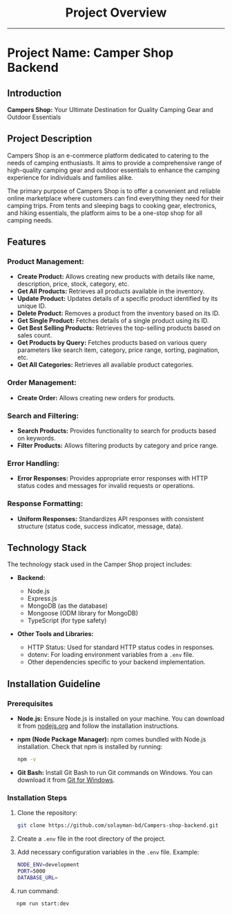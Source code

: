 <div align="center">
  <h1>Project Overview</h1>
</div>

---

# Project Name: Camper Shop Backend

## Introduction

**Campers Shop:** Your Ultimate Destination for Quality Camping Gear and Outdoor Essentials

## Project Description

Campers Shop is an e-commerce platform dedicated to catering to the needs of camping enthusiasts. It aims to provide a comprehensive range of high-quality camping gear and outdoor essentials to enhance the camping experience for individuals and families alike.

The primary purpose of Campers Shop is to offer a convenient and reliable online marketplace where customers can find everything they need for their camping trips. From tents and sleeping bags to cooking gear, electronics, and hiking essentials, the platform aims to be a one-stop shop for all camping needs.

## Features

### Product Management:

- **Create Product:** Allows creating new products with details like name, description, price, stock, category, etc.
- **Get All Products:** Retrieves all products available in the inventory.
- **Update Product:** Updates details of a specific product identified by its unique ID.
- **Delete Product:** Removes a product from the inventory based on its ID.
- **Get Single Product:** Fetches details of a single product using its ID.
- **Get Best Selling Products:** Retrieves the top-selling products based on sales count.
- **Get Products by Query:** Fetches products based on various query parameters like search item, category, price range, sorting, pagination, etc.
- **Get All Categories:** Retrieves all available product categories.

### Order Management:

- **Create Order:** Allows creating new orders for products.

### Search and Filtering:

- **Search Products:** Provides functionality to search for products based on keywords.
- **Filter Products:** Allows filtering products by category and price range.

### Error Handling:

- **Error Responses:** Provides appropriate error responses with HTTP status codes and messages for invalid requests or operations.

### Response Formatting:

- **Uniform Responses:** Standardizes API responses with consistent structure (status code, success indicator, message, data).

## Technology Stack

The technology stack used in the Camper Shop project includes:

- **Backend:**

  - Node.js
  - Express.js
  - MongoDB (as the database)
  - Mongoose (ODM library for MongoDB)
  - TypeScript (for type safety)

- **Other Tools and Libraries:**
  - HTTP Status: Used for standard HTTP status codes in responses.
  - dotenv: For loading environment variables from a `.env` file.
  - Other dependencies specific to your backend implementation.

## Installation Guideline

### Prerequisites

- **Node.js:** Ensure Node.js is installed on your machine. You can download it from [nodejs.org](https://nodejs.org/) and follow the installation instructions.

- **npm (Node Package Manager):** npm comes bundled with Node.js installation. Check that npm is installed by running:
  ```bash
  npm -v
  ```
- **Git Bash:** Install Git Bash to run Git commands on Windows. You can download it from [Git for Windows](https://gitforwindows.org/).

### Installation Steps

1. Clone the repository:

   ```bash
   git clone https://github.com/solayman-bd/Campers-shop-backend.git

   ```

2. Create a `.env` file in the root directory of the project.
3. Add necessary configuration variables in the `.env` file.
   Example:
   ```bash
   NODE_ENV=development
   PORT=5000
   DATABASE_URL=
   ```
4. run command:

```bash
   npm run start:dev

```
